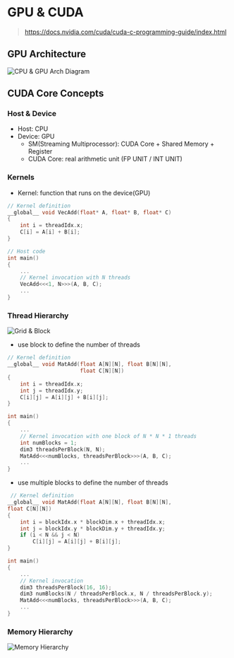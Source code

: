 # GPU & CUDA
> https://docs.nvidia.com/cuda/cuda-c-programming-guide/index.html
## GPU Architecture
![CPU & GPU Arch Diagram](https://docs.nvidia.com/cuda/cuda-c-programming-guide/_images/gpu-devotes-more-transistors-to-data-processing.png)

## CUDA Core Concepts
### Host & Device
 - Host: CPU
 - Device: GPU
    - SM(Streaming Multiprocessor): CUDA Core + Shared Memory + Register
    - CUDA Core: real arithmetic unit (FP UNIT / INT UNIT)
### Kernels
 - Kernel: function that runs on the device(GPU)
```c++
// Kernel definition
__global__ void VecAdd(float* A, float* B, float* C)
{
    int i = threadIdx.x;
    C[i] = A[i] + B[i];
}

// Host code
int main()
{
    ...
    // Kernel invocation with N threads
    VecAdd<<<1, N>>>(A, B, C);
    ...
}
```
### Thread Hierarchy
![Grid & Block](https://docs.nvidia.com/cuda/cuda-c-programming-guide/_images/grid-of-thread-blocks.png)
 - use block to define the number of threads
```c++
// Kernel definition
__global__ void MatAdd(float A[N][N], float B[N][N],
                       float C[N][N])
{
    int i = threadIdx.x;
    int j = threadIdx.y;
    C[i][j] = A[i][j] + B[i][j];
}

int main()
{
    ...
    // Kernel invocation with one block of N * N * 1 threads
    int numBlocks = 1;
    dim3 threadsPerBlock(N, N);
    MatAdd<<<numBlocks, threadsPerBlock>>>(A, B, C);
    ...
}
```
 - use multiple blocks to define the number of threads
```c++
 // Kernel definition
__global__ void MatAdd(float A[N][N], float B[N][N],
float C[N][N])
{
    int i = blockIdx.x * blockDim.x + threadIdx.x;
    int j = blockIdx.y * blockDim.y + threadIdx.y;
    if (i < N && j < N)
        C[i][j] = A[i][j] + B[i][j];
}

int main()
{
    ...
    // Kernel invocation
    dim3 threadsPerBlock(16, 16);
    dim3 numBlocks(N / threadsPerBlock.x, N / threadsPerBlock.y);
    MatAdd<<<numBlocks, threadsPerBlock>>>(A, B, C);
    ...
}
```
### Memory Hierarchy
![Memory Hierarchy](https://docs.nvidia.com/cuda/cuda-c-programming-guide/_images/memory-hierarchy.png)
